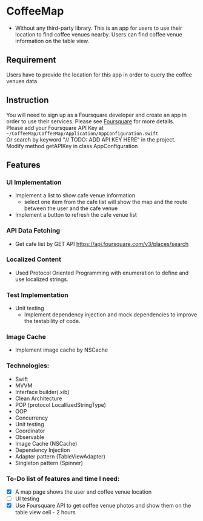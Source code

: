 # CoffeeMap
* Without any third-party library.
This is an app for users to use their location to find coffee venues nearby.
Users can find coffee venue information on the table view.

## Requirement
Users have to provide the location for this app in order to query the coffee venues data

## Instruction
You will need to sign up as a Foursquare developer and create an app in order to use their services. Please see [Foursquare](https://developer.foursquare.com/docs/places-api-getting-started) for more details.<br/>
Please add your Foursquare API Key at
`~/CoffeeMap/CoffeeMap/Application/AppConfiguration.swift`<br/>
Or search by keyword "// TODO: ADD API KEY HERE" in the project. <br/>
Modify method getAPIKey in class AppConfiguration

## Features
### UI Implementation
- Implement a list to show cafe venue information
  - select one item from the cafe list will show the map and the route between the user and the cafe venue
- Implement a button to refresh the cafe venue list
### API Data Fetching
- Get cafe list by GET API https://api.foursquare.com/v3/places/search
### Localized Content
- Used Protocol Oriented Programming with enumeration to define and use localized strings.
### Test Implementation
- Unit testing
  - Implement dependency injection and mock dependencies to improve the testability of code.

### Image Cache
- Implement image cache by NSCache

### Technologies:
- Swift
- MVVM
- Interface builder(.xib)
- Clean Architecture
- POP (protocol LocallizedStringType)
- OOP
- Concurrency
- Unit testing
- Coordinator
- Observable
- Image Cache (NSCache)
- Dependency Injection
- Adapter pattern (TableViewAdapter)
- Singleton pattern (Spinner)

### To-Do list of features and time I need:
- [x] A map page shows the user and coffee venue location
- [ ] UI testing
- [x] Use Foursquare API to get coffee venue photos and show them on the table view cell - 2 hours
